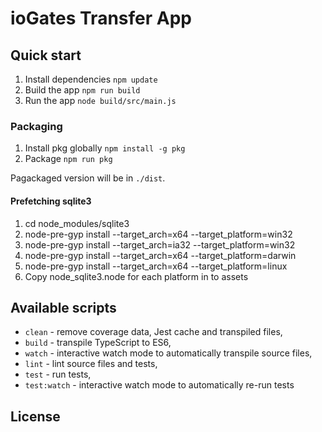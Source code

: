 # ioGates Transfer App

## Quick start

1. Install dependencies `npm update`
2. Build the app `npm run build`
3. Run the app `node build/src/main.js`

### Packaging

1. Install pkg globally `npm install -g pkg`
2. Package `npm run pkg`

Pagackaged version will be in `./dist`.

#### Prefetching sqlite3
1. cd node_modules/sqlite3
2. node-pre-gyp install --target_arch=x64 --target_platform=win32
3. node-pre-gyp install --target_arch=ia32 --target_platform=win32
4. node-pre-gyp install --target_arch=x64 --target_platform=darwin
5. node-pre-gyp install --target_arch=x64 --target_platform=linux
6. Copy node_sqlite3.node for each platform in to assets

## Available scripts

+ `clean` - remove coverage data, Jest cache and transpiled files,
+ `build` - transpile TypeScript to ES6,
+ `watch` - interactive watch mode to automatically transpile source files, 
+ `lint` - lint source files and tests,
+ `test` - run tests,
+ `test:watch` - interactive watch mode to automatically re-run tests

## License
